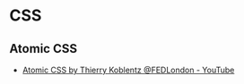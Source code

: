 # CSS

## Atomic CSS

- [Atomic CSS by Thierry Koblentz @FEDLondon - YouTube](https://www.youtube.com/watch?v=bokjM0ZaizQ)